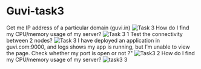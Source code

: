 # Guvi-task3
Get me IP address of a particular domain (guvi.in)
![Task 3](https://github.com/vengaivenkat/Guvi-task3/assets/133889230/003e98cc-513e-4898-987e-6b10ede869ae)
 How do I find my CPU/memory usage of my server?
![Task 3 1](https://github.com/vengaivenkat/Guvi-task3/assets/133889230/9d4607d3-5114-40df-ba87-bfa19b877e46)
Test the connectivity between 2 nodes?
![Task 3](https://github.com/vengaivenkat/Guvi-task3/assets/133889230/9c8509b5-1f60-4fa3-bed7-695269b06fa9)
 I have deployed an application in guvi.com:9000, and logs shows my app is running, but I’m unable to view the page. Check whether my port is open or not ?"
![Task3 2](https://github.com/vengaivenkat/Guvi-task3/assets/133889230/c0cc4f64-a8a2-4d77-a788-e4ea75940257)
How do I find my CPU/memory usage of my server?
![task3 3](https://github.com/vengaivenkat/Guvi-task3/assets/133889230/9303cb84-7201-4cab-ad8e-741e463c762f)
